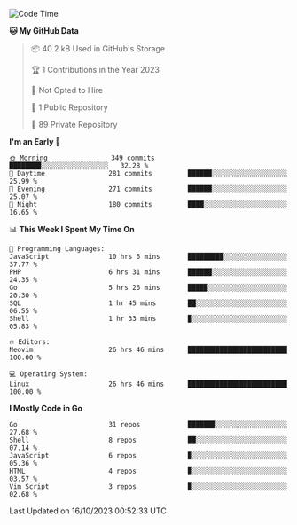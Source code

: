 
<!--START_SECTION:waka-->
![Code Time](http://img.shields.io/badge/Code%20Time-4%2C140%20hrs%2021%20mins-blue)

**🐱 My GitHub Data** 

> 📦 40.2 kB Used in GitHub's Storage 
 > 
> 🏆 1 Contributions in the Year 2023
 > 
> 🚫 Not Opted to Hire
 > 
> 📜 1 Public Repository 
 > 
> 🔑 89 Private Repository 
 > 
**I'm an Early 🐤** 

```text
🌞 Morning                349 commits         ████████░░░░░░░░░░░░░░░░░   32.28 % 
🌆 Daytime                281 commits         ██████░░░░░░░░░░░░░░░░░░░   25.99 % 
🌃 Evening                271 commits         ██████░░░░░░░░░░░░░░░░░░░   25.07 % 
🌙 Night                  180 commits         ████░░░░░░░░░░░░░░░░░░░░░   16.65 % 
```


📊 **This Week I Spent My Time On** 

```text
💬 Programming Languages: 
JavaScript               10 hrs 6 mins       █████████░░░░░░░░░░░░░░░░   37.77 % 
PHP                      6 hrs 31 mins       ██████░░░░░░░░░░░░░░░░░░░   24.35 % 
Go                       5 hrs 26 mins       █████░░░░░░░░░░░░░░░░░░░░   20.30 % 
SQL                      1 hr 45 mins        ██░░░░░░░░░░░░░░░░░░░░░░░   06.55 % 
Shell                    1 hr 33 mins        █░░░░░░░░░░░░░░░░░░░░░░░░   05.83 % 

🔥 Editors: 
Neovim                   26 hrs 46 mins      █████████████████████████   100.00 % 

💻 Operating System: 
Linux                    26 hrs 46 mins      █████████████████████████   100.00 % 
```

**I Mostly Code in Go** 

```text
Go                       31 repos            ███████░░░░░░░░░░░░░░░░░░   27.68 % 
Shell                    8 repos             ██░░░░░░░░░░░░░░░░░░░░░░░   07.14 % 
JavaScript               6 repos             █░░░░░░░░░░░░░░░░░░░░░░░░   05.36 % 
HTML                     4 repos             █░░░░░░░░░░░░░░░░░░░░░░░░   03.57 % 
Vim Script               3 repos             █░░░░░░░░░░░░░░░░░░░░░░░░   02.68 % 
```




 Last Updated on 16/10/2023 00:52:33 UTC
<!--END_SECTION:waka-->
